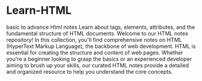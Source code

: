 # Learn-HTML
basic to advance Html notes
Learn about tags, elements, attributes, and the fundamental structure of HTML documents.
Welcome to our HTML notes repository! In this collection, you'll find comprehensive notes on HTML (HyperText Markup Language), the backbone of web development. HTML is essential for creating the structure and content of web pages. Whether you're a beginner looking to grasp the basics or an experienced developer aiming to brush up your skills, our curated HTML notes provide a detailed and organized resource to help you understand the core concepts.
